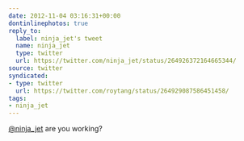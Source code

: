 ```yaml
---
date: 2012-11-04 03:16:31+00:00
dontinlinephotos: true
reply_to:
  label: ninja_jet's tweet
  name: ninja_jet
  type: twitter
  url: https://twitter.com/ninja_jet/status/264926372164665344/
source: twitter
syndicated:
- type: twitter
  url: https://twitter.com/roytang/status/264929087586451458/
tags:
- ninja_jet
---
```


[@ninja_jet](https://twitter.com/ninja_jet/) are you working?